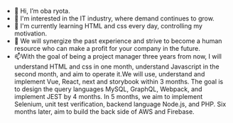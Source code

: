 - 👋 Hi, I’m oba ryota.
- 👀 I'm interested in the IT industry, where demand continues to grow.
- 🌱 I'm currently learning HTML and css every day, controlling my motivation.
- 💞️ We will synergize the past experience and strive to become a human resource who can make a profit for your company in the future.
- 📫With the goal of being a project manager three years from now, I will understand HTML and css in one month, understand Javascript in the second month, and aim to operate it.We will use, understand and implement Vue, React, next and storybook within 3 months.
The goal is to design the query languages ​​MySQL, GraphQL, Webpack, and implement JEST by 4 months.
In 5 months, we aim to implement Selenium, unit test verification, backend language Node.js, and PHP.
Six months later,  aim to build the back side of AWS and Firebase.

<!---
ryota0408/ryota0408 is a ✨ special ✨ repository because its `README.md` (this file) appears on your GitHub profile.
You can click the Preview link to take a look at your changes.
--->

